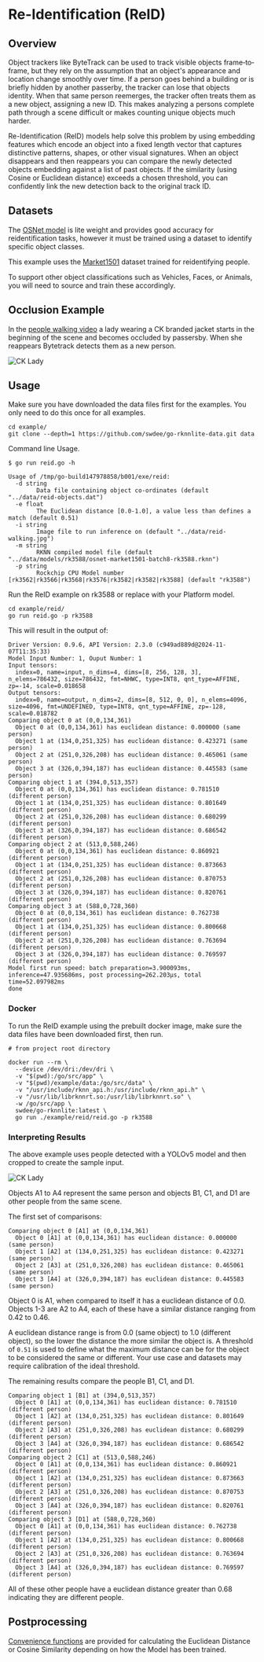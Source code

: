 
# Re-Identification (ReID)

## Overview

Object trackers like ByteTrack can be used to track visible objects frame‐to‐frame, 
but they rely on the assumption that an object's appearance and location change 
smoothly over time. If a person goes behind a building or is briefly hidden
by another passerby, the tracker can lose that objects identity. When that same 
person reemerges, the tracker often treats them as a new object, assigning a new ID.
This makes analyzing a persons complete path through a scene difficult
or makes counting unique objects much harder.

Re-Identification (ReID) models help solve this problem by using embedding features 
which encode an object into a fixed length vector that captures distinctive
patterns, shapes, or other visual signatures.  When an object disappears and 
then reappears you can compare the newly detected objects embedding against a list of
past objects. If the similarity (using Cosine or Euclidean distance) 
exceeds a chosen threshold, you can confidently link the new detection back to the 
original track ID.


## Datasets

The [OSNet model](https://paperswithcode.com/paper/omni-scale-feature-learning-for-person-re) is 
lite weight and provides good accuracy for reidentification tasks, however
it must be trained using a dataset to identify specific object classes.

This example uses the [Market1501](https://paperswithcode.com/dataset/market-1501) 
dataset trained for reidentifying people.

To support other object classifications such as Vehicles, Faces, or Animals, you
will need to source and train these accordingly.


## Occlusion Example

In the [people walking video](https://github.com/swdee/go-rknnlite-data/raw/master/people-walking.mp4) 
a lady wearing a CK branded jacket starts 
in the beginning of the scene and becomes occluded by passersby.  When she reappears Bytetrack
detects them as a new person.

![CK Lady](https://github.com/swdee/go-rknnlite-data/raw/master/docimg/reid-ck-lady-movement.jpg)



## Usage

Make sure you have downloaded the data files first for the examples.
You only need to do this once for all examples.

```
cd example/
git clone --depth=1 https://github.com/swdee/go-rknnlite-data.git data
```


Command line Usage.
```
$ go run reid.go -h

Usage of /tmp/go-build147978858/b001/exe/reid:
  -d string
        Data file containing object co-ordinates (default "../data/reid-objects.dat")
  -e float
        The Euclidean distance [0.0-1.0], a value less than defines a match (default 0.51)
  -i string
        Image file to run inference on (default "../data/reid-walking.jpg")
  -m string
        RKNN compiled model file (default "../data/models/rk3588/osnet-market1501-batch8-rk3588.rknn")
  -p string
        Rockchip CPU Model number [rk3562|rk3566|rk3568|rk3576|rk3582|rk3582|rk3588] (default "rk3588")
```

Run the ReID example on rk3588 or replace with your Platform model.
```
cd example/reid/
go run reid.go -p rk3588
```


This will result in the output of:
```
Driver Version: 0.9.6, API Version: 2.3.0 (c949ad889d@2024-11-07T11:35:33)
Model Input Number: 1, Ouput Number: 1
Input tensors:
  index=0, name=input, n_dims=4, dims=[8, 256, 128, 3], n_elems=786432, size=786432, fmt=NHWC, type=INT8, qnt_type=AFFINE, zp=-14, scale=0.018658
Output tensors:
  index=0, name=output, n_dims=2, dims=[8, 512, 0, 0], n_elems=4096, size=4096, fmt=UNDEFINED, type=INT8, qnt_type=AFFINE, zp=-128, scale=0.018782
Comparing object 0 at (0,0,134,361)
  Object 0 at (0,0,134,361) has euclidean distance: 0.000000 (same person)
  Object 1 at (134,0,251,325) has euclidean distance: 0.423271 (same person)
  Object 2 at (251,0,326,208) has euclidean distance: 0.465061 (same person)
  Object 3 at (326,0,394,187) has euclidean distance: 0.445583 (same person)
Comparing object 1 at (394,0,513,357)
  Object 0 at (0,0,134,361) has euclidean distance: 0.781510 (different person)
  Object 1 at (134,0,251,325) has euclidean distance: 0.801649 (different person)
  Object 2 at (251,0,326,208) has euclidean distance: 0.680299 (different person)
  Object 3 at (326,0,394,187) has euclidean distance: 0.686542 (different person)
Comparing object 2 at (513,0,588,246)
  Object 0 at (0,0,134,361) has euclidean distance: 0.860921 (different person)
  Object 1 at (134,0,251,325) has euclidean distance: 0.873663 (different person)
  Object 2 at (251,0,326,208) has euclidean distance: 0.870753 (different person)
  Object 3 at (326,0,394,187) has euclidean distance: 0.820761 (different person)
Comparing object 3 at (588,0,728,360)
  Object 0 at (0,0,134,361) has euclidean distance: 0.762738 (different person)
  Object 1 at (134,0,251,325) has euclidean distance: 0.800668 (different person)
  Object 2 at (251,0,326,208) has euclidean distance: 0.763694 (different person)
  Object 3 at (326,0,394,187) has euclidean distance: 0.769597 (different person)
Model first run speed: batch preparation=3.900093ms, inference=47.935686ms, post processing=262.203µs, total time=52.097982ms
done
```

### Docker

To run the ReID example using the prebuilt docker image, make sure the data files have been downloaded first,
then run.
```
# from project root directory

docker run --rm \
  --device /dev/dri:/dev/dri \
  -v "$(pwd):/go/src/app" \
  -v "$(pwd)/example/data:/go/src/data" \
  -v "/usr/include/rknn_api.h:/usr/include/rknn_api.h" \
  -v "/usr/lib/librknnrt.so:/usr/lib/librknnrt.so" \
  -w /go/src/app \
  swdee/go-rknnlite:latest \
  go run ./example/reid/reid.go -p rk3588
```

### Interpreting Results

The above example uses people detected with a YOLOv5 model and then cropped to
create the sample input.

![CK Lady](https://github.com/swdee/go-rknnlite-data/raw/master/reid-walking.jpg)

Objects A1 to A4 represent the same person and objects B1, C1, and D1 are other
people from the same scene.

The first set of comparisons:
```
Comparing object 0 [A1] at (0,0,134,361)
  Object 0 [A1] at (0,0,134,361) has euclidean distance: 0.000000 (same person)
  Object 1 [A2] at (134,0,251,325) has euclidean distance: 0.423271 (same person)
  Object 2 [A3] at (251,0,326,208) has euclidean distance: 0.465061 (same person)
  Object 3 [A4] at (326,0,394,187) has euclidean distance: 0.445583 (same person)
```

Object 0 is A1, when compared to itself it has a euclidean distance of 0.0.  
Objects 1-3 are A2 to A4, each of these have a similar
distance ranging from 0.42 to 0.46.

A euclidean distance range is from 0.0 (same object) to 1.0 (different object), so
the lower the distance the more similar the object is.    A threshold of `0.51` 
is used to define what the maximum distance can be for the object to be considered
the same or different.    Your use case and datasets may require calibration of
the ideal threshold.

The remaining results compare the people B1, C1, and D1.
```
Comparing object 1 [B1] at (394,0,513,357)
  Object 0 [A1] at (0,0,134,361) has euclidean distance: 0.781510 (different person)
  Object 1 [A2] at (134,0,251,325) has euclidean distance: 0.801649 (different person)
  Object 2 [A3] at (251,0,326,208) has euclidean distance: 0.680299 (different person)
  Object 3 [A4] at (326,0,394,187) has euclidean distance: 0.686542 (different person)
Comparing object 2 [C1] at (513,0,588,246)
  Object 0 [A1] at (0,0,134,361) has euclidean distance: 0.860921 (different person)
  Object 1 [A2] at (134,0,251,325) has euclidean distance: 0.873663 (different person)
  Object 2 [A3] at (251,0,326,208) has euclidean distance: 0.870753 (different person)
  Object 3 [A4] at (326,0,394,187) has euclidean distance: 0.820761 (different person)
Comparing object 3 [D1] at (588,0,728,360)
  Object 0 [A1] at (0,0,134,361) has euclidean distance: 0.762738 (different person)
  Object 1 [A2] at (134,0,251,325) has euclidean distance: 0.800668 (different person)
  Object 2 [A3] at (251,0,326,208) has euclidean distance: 0.763694 (different person)
  Object 3 [A4] at (326,0,394,187) has euclidean distance: 0.769597 (different person)
```

All of these other people have a euclidean distance greater than 0.68 indicating
they are different people.


## Postprocessing

[Convenience functions](https://github.com/swdee/go-rknnlite/blob/master/postprocess/reid/reid.go) 
are provided for calculating the Euclidean Distance or Cosine Similarity 
depending on how the Model has been trained.